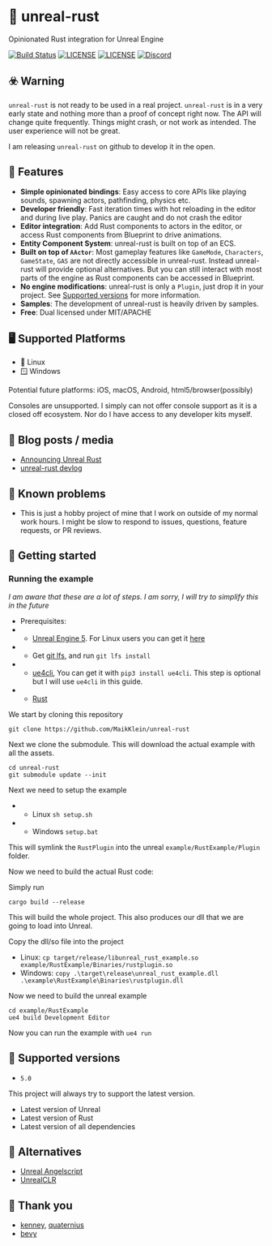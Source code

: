 # 🦀 unreal-rust

Opinionated Rust integration for Unreal Engine

[![Build Status](https://github.com/MaikKlein/unreal-rust/workflows/CI/badge.svg)](https://github.com/MaikKlein/unreal-rust/actions?workflow=CI)
[![LICENSE](https://img.shields.io/badge/license-MIT-blue.svg)](LICENSE-MIT)
[![LICENSE](https://img.shields.io/badge/license-apache-blue.svg)](LICENSE-APACHE)
[![Discord](https://img.shields.io/discord/1015534599654354975.svg?label=&logo=discord&logoColor=ffffff&color=7389D8&labelColor=6A7EC2)](https://discord.gg/jyM6fBBdt6)

## ☣️ Warning

`unreal-rust` is not ready to be used in a real project. `unreal-rust` is in a very early state and nothing more than a proof of concept right now. The API will change quite frequently. Things might crash, or not work as intended. The user experience will not be great.

I am releasing `unreal-rust` on github to develop it in the open.

## 🎯 Features

- **Simple opinionated bindings**: Easy access to core APIs like playing sounds, spawning actors, pathfinding, physics etc.
- **Developer friendly**: Fast iteration times with hot reloading in the editor and during live play. Panics are caught and do not crash the editor
- **Editor integration**: Add Rust components to actors in the editor, or access Rust components from Blueprint to drive animations.
- **Entity Component System**: unreal-rust is built on top of an ECS.
- **Built on top of `AActor`**: Most gameplay features like `GameMode`, `Characters`, `GameState`, `GAS` are not directly accessible in unreal-rust. Instead unreal-rust will provide optional alternatives. But you can still interact with most parts of the engine as Rust components can be accessed in Blueprint.
- **No engine modifications**: unreal-rust is only a `Plugin`, just drop it in your project. See [Supported versions](#-supported-versions) for more information.
- **Samples**: The development of unreal-rust is heavily driven by samples.
- **Free**: Dual licensed under MIT/APACHE

## 🖥️ Supported Platforms

* 🐧 Linux
* 🪟 Windows

Potential future platforms: iOS, macOS, Android, html5/browser(possibly)

Consoles are unsupported. I simply can not offer console support as it is a closed off ecosystem. Nor do I have access to any developer kits myself.

## 💌 Blog posts / media

* [Announcing Unreal Rust](https://maikklein.github.io/unreal-rust-1/)
* [unreal-rust devlog](https://www.youtube.com/playlist?list=PLps1NSMUeqzicmTej83z-n1J383u1UVq1)


## 🚩 Known problems

- This is just a hobby project of mine that I work on outside of my normal work hours. I might be slow to respond to issues, questions, feature requests, or PR reviews.

## 🦮 Getting started

### Running the example

_I am aware that these are a lot of steps. I am sorry, I will try to simplify this in the future_

* Prerequisites:
* * [Unreal Engine 5](https://www.unrealengine.com/en-US/unreal-engine-5). For Linux users you can get it [here](https://www.unrealengine.com/en-US/linux)
* * Get [git lfs](https://git-lfs.github.com/), and run `git lfs install`
* * [ue4cli](https://docs.adamrehn.com/ue4cli/overview/introduction-to-ue4cli), You can get it with `pip3 install ue4cli`. This step is optional but I will use `ue4cli` in this guide.
* * [Rust](https://www.rust-lang.org/tools/install)

We start by cloning this repository 

```
git clone https://github.com/MaikKlein/unreal-rust
```

Next we clone the submodule. This will download the actual example with all the assets.

```
cd unreal-rust
git submodule update --init
```

Next we need to setup the example

- - Linux `sh setup.sh`
- - Windows `setup.bat`

This will symlink the `RustPlugin` into the unreal `example/RustExample/Plugin` folder.

Now we need to build the actual Rust code:

Simply run

```
cargo build --release
```

This will build the whole project. This also produces our dll that we are going to load into Unreal.

Copy the dll/so file into the project 

* Linux: `cp target/release/libunreal_rust_example.so example/RustExample/Binaries/rustplugin.so`
* Windows: `copy .\target\release\unreal_rust_example.dll .\example\RustExample\Binaries\rustplugin.dll`

Now we need to build the unreal example

```
cd example/RustExample
ue4 build Development Editor
```

Now you can run the example with `ue4 run`

## 🚀 Supported versions

- `5.0`

This project will always try to support the latest version.

- Latest version of Unreal
- Latest version of Rust
- Latest version of all dependencies

## 🤝 Alternatives

* [Unreal Angelscript](https://angelscript.hazelight.se/)
* [UnrealCLR](https://github.com/nxrighthere/UnrealCLR)

## 🥰 Thank you

* [kenney](https://kenney.nl/), [quaternius](https://www.patreon.com/quaternius)
* [bevy](https://bevyengine.org/)

